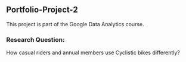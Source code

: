 ## Portfolio-Project-2

This project is part of the Google Data Analytics course. 

### Research Question: 
How casual riders and annual members use Cyclistic bikes differently?
